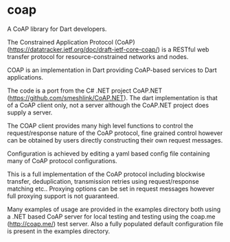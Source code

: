 # coap

A CoAP library for Dart developers.

The Constrained Application Protocol (CoAP) (https://datatracker.ietf.org/doc/draft-ietf-core-coap/)
is a RESTful web transfer protocol for resource-constrained networks and nodes.

COAP is an implementation in Dart providing CoAP-based services to Dart applications. 

The code is a port from the C# .NET project CoAP.NET (https://github.com/smeshlink/CoAP.NET). The dart implementation is that
of a CoAP client only, not a server although the CoAP.NET project does supply a server.

The COAP client provides many high level functions to control the request/response nature of the CoAP protocol, 
fine grained control however can be obtained by users directly constructing their own request messages. 

Configuration is achieved by editing a yaml based config file containing many of CoAP protocol configurations.

This is a full implementation of the CoAP protocol including blockwise transfer, deduplication, transmission retries using
request/response matching etc.. Proxying options can be set in request messages however full proxying support is
 not guaranteed.

Many examples of usage are provided in the examples directory both using a .NET based CoAP server for local testing
and testing using the coap.me (http://coap.me/) test server. Also a fully populated default configuration
file is present in the examples directory.

